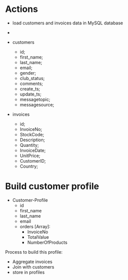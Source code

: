 # Actions

* load customers and invoices data in MySQL database
*


* customers
  * id;
  * first_name;
  * last_name;
  * email;
  * gender;
  * club_status;
  * comments;
  * create_ts;
  * update_ts;
  * messagetopic;
  * messagesource;


* invoices
  * id;
  * InvoiceNo;
  * StockCode;
  * Description;
  * Quantity;
  * InvoiceDate;
  * UnitPrice;
  * CustomerID;
  * Country;


# Build customer profile

* Customer-Profile
  * id
  * first_name
  * last_name
  * email
  * orders [Array]:
    * InvoiceNo
    * TotalValue
    * NumberOfProducts


Process to build this profile:

* Aggregate invoices
* Join with customers
* store in profiles
